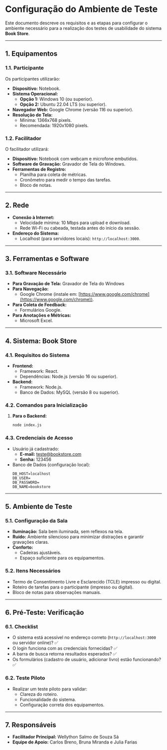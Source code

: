 # **Configuração do Ambiente de Teste**

Este documento descreve os requisitos e as etapas para configurar o ambiente necessário para a realização dos testes de usabilidade do sistema **Book Store**.

---

## **1. Equipamentos**

### **1.1. Participante**
Os participantes utilizarão:
- **Dispositivo:** Notebook.
- **Sistema Operacional:**  
  - **Opção 1:** Windows 10 (ou superior).  
  - **Opção 2:** Ubuntu 22.04 LTS (ou superior).  
- **Navegador Web:** Google Chrome (versão 116 ou superior).  
- **Resolução de Tela:**  
  - Mínima: 1366x768 pixels.  
  - Recomendada: 1920x1080 pixels.

### **1.2. Facilitador**
O facilitador utilizará:
- **Dispositivo:** Notebook com webcam e microfone embutidos.
- **Software de Gravação:** Gravador de Tela do Windows.
- **Ferramentas de Registro:**
  - Planilha para coleta de métricas.
  - Cronômetro para medir o tempo das tarefas.
  - Bloco de notas.

---

## **2. Rede**
- **Conexão à Internet:**
  - Velocidade mínima: 10 Mbps para upload e download.
  - Rede Wi-Fi ou cabeada, testada antes do início da sessão.
- **Endereço do Sistema:**  
  - Localhost (para servidores locais): `http://localhost:3000`.  

---

## **3. Ferramentas e Software**

### **3.1. Software Necessário**
- **Para Gravação de Tela:**
  Gravador de Tela do Windows  
- **Para Navegação:**
  - Google Chrome (instale em: [https://www.google.com/chrome](https://www.google.com/chrome)).
- **Para Coleta de Feedback:**
  - Formulários Google.
- **Para Anotações e Métricas:**
  - Microsoft Excel.

---

## **4. Sistema: Book Store**

### **4.1. Requisitos do Sistema**
- **Frontend:**  
  - Framework: React.  
  - Dependências: Node.js (versão 16 ou superior).  
- **Backend:**  
  - Framework: Node.js.  
  - Banco de Dados: MySQL (versão 8 ou superior).  

### **4.2. Comandos para Inicialização**
1. **Para o Backend:**
   ```cmd
   node index.js
   ```

### **4.3. Credenciais de Acesso**
- Usuário já cadastrado:  
  - **E-mail:** teste@bookstore.com  
  - **Senha:** 123456  
- Banco de Dados (configuração local):
  ```env
  DB_HOST=localhost
  DB_USER=
  DB_PASSWORD=
  DB_NAME=bookstore
  ```

---

## **5. Ambiente de Teste**

### **5.1. Configuração da Sala**
- **Iluminação:** Sala bem iluminada, sem reflexos na tela.  
- **Ruído:** Ambiente silencioso para minimizar distrações e garantir gravações claras.  
- **Conforto:**  
  - Cadeiras ajustáveis.  
  - Espaço suficiente para os equipamentos.

### **5.2. Itens Necessários**
- Termo de Consentimento Livre e Esclarecido (TCLE) impresso ou digital.  
- Roteiro de tarefas para o participante (impresso ou digital).  
- Bloco de notas para observações manuais.  

---

## **6. Pré-Teste: Verificação**

### **6.1. Checklist**
- O sistema está acessível no endereço correto (`http://localhost:3000` ou servidor online)? ✅  
- O login funciona com as credenciais fornecidas? ✅  
- A barra de busca retorna resultados esperados? ✅  
- Os formulários (cadastro de usuário, adicionar livro) estão funcionando? ✅  

### **6.2. Teste Piloto**
- Realizar um teste piloto para validar:  
  - Clareza do roteiro.  
  - Funcionalidade do sistema.  
  - Configuração correta dos equipamentos.  

---

## **7. Responsáveis**
- **Facilitador Principal:** Wellython Salmo de Souza Sá 
- **Equipe de Apoio:** Carlos Breno, Bruna Miranda e Julia Farias  
